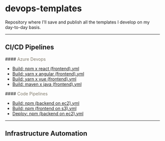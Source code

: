 # devops-templates
Repository where I'll save and publish all the templates I develop on my day-to-day basis.

---

## CI/CD Pipelines

####<font color="#807a6b"> Azure Devops </font>
- [Build: npm x react (frontend).yml]()
- [Build: yarn x angular (frontend).yml]()
- [Build: yarn x vue (frontend).yml]()
- [Build: maven x java (frontend).yml]()


####<font color="#807a6b"> Code Pipelines </font>
- [Build: npm (backend on ec2).yml]()
- [Build: npm (frontend on s3).yml]()
- [Deploy: npm (backend on ec2).yml]()

---
## Infrastructure Automation

